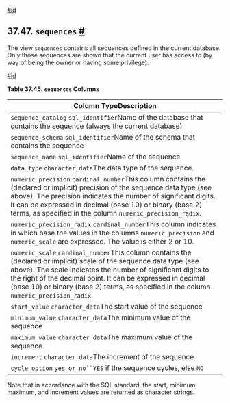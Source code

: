 [#id](#INFOSCHEMA-SEQUENCES)

## 37.47. `sequences` [#](#INFOSCHEMA-SEQUENCES)

The view `sequences` contains all sequences defined in the current database. Only those sequences are shown that the current user has access to (by way of being the owner or having some privilege).

[#id](#id-1.7.6.51.3)

**Table 37.45. `sequences` Columns**

| Column TypeDescription                                                                                                                                                                                                                                                                                                                         |
| ---------------------------------------------------------------------------------------------------------------------------------------------------------------------------------------------------------------------------------------------------------------------------------------------------------------------------------------------- |
| `sequence_catalog` `sql_identifier`Name of the database that contains the sequence (always the current database)                                                                                                                                                                                                                               |
| `sequence_schema` `sql_identifier`Name of the schema that contains the sequence                                                                                                                                                                                                                                                                |
| `sequence_name` `sql_identifier`Name of the sequence                                                                                                                                                                                                                                                                                           |
| `data_type` `character_data`The data type of the sequence.                                                                                                                                                                                                                                                                                     |
| `numeric_precision` `cardinal_number`This column contains the (declared or implicit) precision of the sequence data type (see above). The precision indicates the number of significant digits. It can be expressed in decimal (base 10) or binary (base 2) terms, as specified in the column `numeric_precision_radix`.                       |
| `numeric_precision_radix` `cardinal_number`This column indicates in which base the values in the columns `numeric_precision` and `numeric_scale` are expressed. The value is either 2 or 10.                                                                                                                                                   |
| `numeric_scale` `cardinal_number`This column contains the (declared or implicit) scale of the sequence data type (see above). The scale indicates the number of significant digits to the right of the decimal point. It can be expressed in decimal (base 10) or binary (base 2) terms, as specified in the column `numeric_precision_radix`. |
| `start_value` `character_data`The start value of the sequence                                                                                                                                                                                                                                                                                  |
| `minimum_value` `character_data`The minimum value of the sequence                                                                                                                                                                                                                                                                              |
| `maximum_value` `character_data`The maximum value of the sequence                                                                                                                                                                                                                                                                              |
| `increment` `character_data`The increment of the sequence                                                                                                                                                                                                                                                                                      |
| `cycle_option` `yes_or_no``YES` if the sequence cycles, else `NO`                                                                                                                                                                                                                                                                              |


Note that in accordance with the SQL standard, the start, minimum, maximum, and increment values are returned as character strings.
